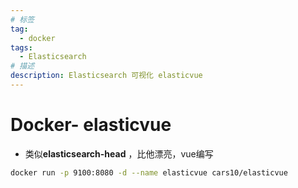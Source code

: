 ```yaml
---
# 标签
tag:
  - docker
tags:
  - Elasticsearch
# 描述
description: Elasticsearch 可视化 elasticvue
---
```

# Docker- elasticvue

- 类似**elasticsearch-head** ，比他漂亮，vue编写

```sh
docker run -p 9100:8080 -d --name elasticvue cars10/elasticvue
```


